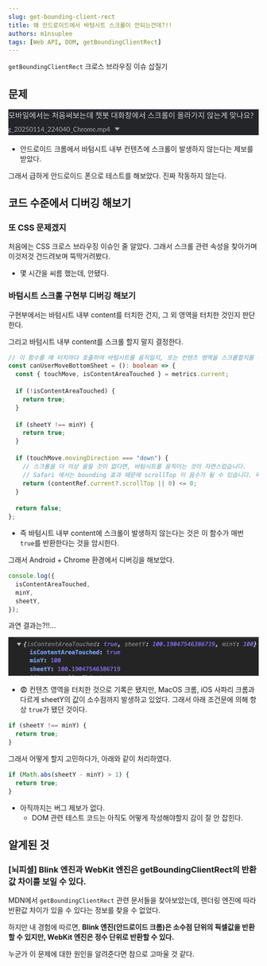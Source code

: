 ```yaml
---
slug: get-bounding-client-rect
title: 왜 안드로이드에서 바텀시트 스크롤이 안되는건데?!!
authors: m1nsuplee
tags: [Web API, DOM, getBoundingClientRect]
---
```


`getBoundingClientRect` 크로스 브라우징 이슈 삽질기

<!--truncate-->

## 문제

![bug-report](bug-report.png)

- 안드로이드 크롬에서 바텀시트 내부 컨텐츠에 스크롤이 발생하지 않는다는 제보를 받았다.

그래서 급하게 안드로이드 폰으로 테스트를 해보았다. 진짜 작동하지 않는다.

## 코드 수준에서 디버깅 해보기

### 또 CSS 문제겠지

처음에는 CSS 크로스 브라우징 이슈인 줄 알았다. 그래서 스크롤 관련 속성을 찾아가며 이것저것 건드려보며 뚝딱거려봤다.

- 몇 시간을 씨름 했는데, 안됐다.

### 바텀시트 스크롤 구현부 디버깅 해보기

구현부에서는 바텀시트 내부 content를 터치한 건지, 그 외 영역을 터치한 것인지 판단한다.

그리고 바텀시트 내부 content를 스크롤 할지 말지 결정한다.

```typescript
// 이 함수를 매 터치마다 호출하여 바텀시트를 움직일지, 또는 컨텐츠 영역을 스크롤할지를 평가
const canUserMoveBottomSheet = (): boolean => {
  const { touchMove, isContentAreaTouched } = metrics.current;

  if (!isContentAreaTouched) {
    return true;
  }

  if (sheetY !== minY) {
    return true;
  }

  if (touchMove.movingDirection === "down") {
    // 스크롤을 더 이상 올릴 것이 없다면, 바텀시트를 움직이는 것이 자연스럽습니다.
    // Safari 에서는 bounding 효과 때문에 scrollTop 이 음수가 될 수 있습니다. 따라서 0보다 작거나 같음 (<=)으로 검사합니다.
    return (contentRef.current?.scrollTop || 0) <= 0;
  }

  return false;
};
```

- 즉 바텀시트 내부 content에 스크롤이 발생하지 않는다는 것은 이 함수가 매번 `true`를 반환한다는 것을 암시한다.

그래서 Android + Chrome 환경에서 디버깅을 해보았다.

```typescript
console.log({
  isContentAreaTouched,
  minY,
  sheetY,
});
```

과연 결과는?!!...

![debugging](debugging.png)

- 😨 컨텐츠 영역을 터치한 것으로 기록은 됐지만, MacOS 크롬, iOS 사파리 크롬과 다르게 sheetY의 값이 소수점까지 발생하고 있었다. 그래서 아래 조건문에 의해 항상 `true`가 됐던 것이다.

```typescript
if (sheetY !== minY) {
  return true;
}
```

그래서 어떻게 할지 고민하다가, 아래와 같이 처리하였다.

```typescript
if (Math.abs(sheetY - minY) > 1) {
  return true;
}
```

- 아직까지는 버그 제보가 없다.
  - DOM 관련 테스트 코드는 아직도 어떻게 작성해야할지 감이 잘 안 잡힌다.

## 알게된 것

### [뇌피셜] Blink 엔진과 WebKit 엔진은 getBoundingClientRect의 반환값 차이를 보일 수 있다.

MDN에서 `getBoundingClientRect` 관련 문서들을 찾아보았는데, 렌더링 엔진에 따라 반환값 차이가 있을 수 있다는 정보를 찾을 수 없었다.

하지만 내 경험에 따르면, **Blink 엔진(안드로이드 크롬)은 소수점 단위의 픽셀값을 반환할 수 있지만, WebKit 엔진은 정수 단위로 반환할 수 있다.**

누군가 이 문제에 대한 원인을 알려준다면 참으로 고마울 것 같다.
